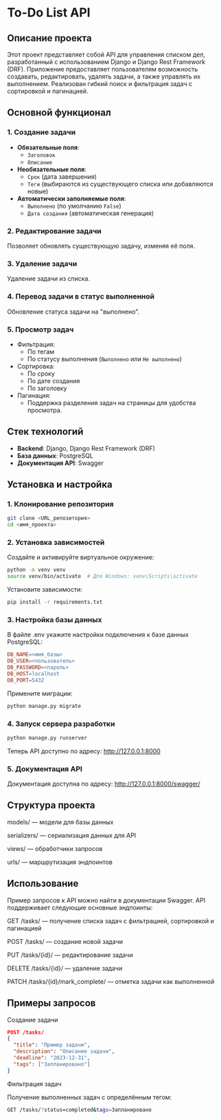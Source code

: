 # To-Do List API

## Описание проекта

Этот проект представляет собой API для управления списком дел, разработанный с использованием Django и Django Rest Framework (DRF). Приложение предоставляет пользователям возможность создавать, редактировать, удалять задачи, а также управлять их выполнением. Реализован гибкий поиск и фильтрация задач с сортировкой и пагинацией.

## Основной функционал

### 1. Создание задачи
- **Обязательные поля**:
  - `Заголовок`
  - `Описание`
- **Необязательные поля**:
  - `Срок` (дата завершения)
  - `Теги` (выбираются из существующего списка или добавляются новые)
- **Автоматически заполняемые поля**:
  - `Выполнено` (по умолчанию `False`)
  - `Дата создания` (автоматическая генерация)

### 2. Редактирование задачи
Позволяет обновлять существующую задачу, изменяя её поля.

### 3. Удаление задачи
Удаление задачи из списка.

### 4. Перевод задачи в статус выполненной
Обновление статуса задачи на "выполнено".

### 5. Просмотр задач
- Фильтрация:
  - По тегам
  - По статусу выполнения (`Выполнено` или `Не выполнено`)
- Сортировка:
  - По сроку
  - По дате создания
  - По заголовку
- Пагинация:
  - Поддержка разделения задач на страницы для удобства просмотра.

## Стек технологий

- **Backend**: Django, Django Rest Framework (DRF)
- **База данных**: PostgreSQL
- **Документация API**: Swagger

## Установка и настройка

### 1. Клонирование репозитория

```bash
git clone <URL_репозитория>
cd <имя_проекта>
```

### 2. Установка зависимостей

Создайте и активируйте виртуальное окружение:

```bash
python -m venv venv
source venv/bin/activate  # Для Windows: venv\Scripts\activate
```

Установите зависимости:

```bash
pip install -r requirements.txt
```

### 3. Настройка базы данных

В файле .env укажите настройки подключения к базе данных PostgreSQL:

```makefile
DB_NAME=<имя_базы>
DB_USER=<пользователь>
DB_PASSWORD=<пароль>
DB_HOST=localhost
DB_PORT=5432
```

Примените миграции:

```bash
python manage.py migrate
```

### 4. Запуск сервера разработки

```bash
python manage.py runserver
```

Теперь API доступно по адресу: http://127.0.0.1:8000

### 5. Документация API

Документация доступна по адресу: http://127.0.0.1:8000/swagger/

## Структура проекта

models/ — модели для базы данных

serializers/ — сериализация данных для API

views/ — обработчики запросов

urls/ — маршрутизация эндпоинтов

## Использование

Пример запросов к API можно найти в документации Swagger. API поддерживает следующие основные эндпоинты:

GET /tasks/ — получение списка задач с фильтрацией, сортировкой и пагинацией

POST /tasks/ — создание новой задачи

PUT /tasks/{id}/ — редактирование задачи

DELETE /tasks/{id}/ — удаление задачи

PATCH /tasks/{id}/mark_complete/ — отметка задачи как выполненной

## Примеры запросов

Создание задачи
```json
POST /tasks/
{
  "title": "Пример задачи",
  "description": "Описание задачи",
  "deadline": "2023-12-31",
  "tags": ["Запланировано"]
}
```

Фильтрация задач

Получение выполненных задач
с определённым тегом:

```bash
GET /tasks/?status=completed&tags=Запланировано
```
